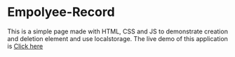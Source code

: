 # Empolyee-Record
This is a simple page made with HTML, CSS and JS to demonstrate creation and deletion element and use localstorage. 
The live demo of this application is <a href="https://employeedetail.nirmalneupane.repl.co/">Click here</a>
